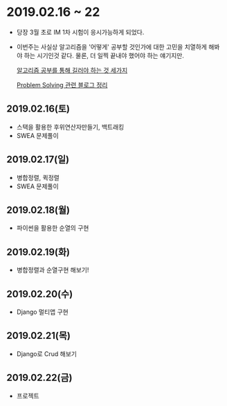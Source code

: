 # 2019.02.16 ~ 22

- 당장 3월 초로 IM 1차 시험이 응시가능하게 되었다.

- 이번주는 사실상 알고리즘을 '어떻게' 공부할 것인가에 대한 고민을 치열하게 해봐야 하는 시기인것 같다. 물론, 더 일찍 끝내야 했어야 하는 얘기지만.

  [알고리즘 공부를 통해 길러야 하는 것 세가지](https://baactree.tistory.com/52?category=735523)

  [Problem Solving 관련 블로그 정리](https://www.acmicpc.net/board/view/9820)



## 2019.02.16(토)

-  스택을 활용한 후위연산자만들기, 백트래킹
- SWEA 문제풀이



## 2019.02.17(일)

- 병합정렬, 퀵정렬
- SWEA 문제풀이



## 2019.02.18(월)

- 파이썬을 활용한 순열의 구현



## 2019.02.19(화)

- 병합정렬과 순열구현 해보기!



## 2019.02.20(수)

- Django 멀티앱 구현



## 2019.02.21(목)

- Django로 Crud 해보기



## 2019.02.22(금)

- 프로젝트